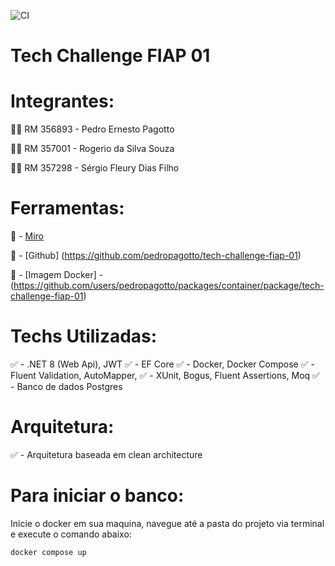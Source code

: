 ![CI](https://github.com/pedropagotto/tech-challenge-fiap-01/actions/workflows/ci.yml/badge.svg)
# Tech Challenge FIAP 01

# Integrantes:

👨‍💻 RM 356893 - Pedro Ernesto Pagotto

👨‍💻 RM 357001 - Rogerio da Silva Souza

👨‍💻 RM 357298 - Sérgio Fleury Dias Filho

# Ferramentas:
🎈 - [Miro](https://miro.com/app/board/uXjVKwg7ktM=/?share_link_id=761946195858)

🎈 - [Github] (https://github.com/pedropagotto/tech-challenge-fiap-01)

🎈 - [Imagem Docker] - (https://github.com/users/pedropagotto/packages/container/package/tech-challenge-fiap-01)

# Techs Utilizadas:

✅ - .NET 8 (Web Api), JWT
✅ - EF Core
✅ - Docker, Docker Compose
✅ - Fluent Validation, AutoMapper,
✅ - XUnit, Bogus, Fluent Assertions, Moq 
✅ - Banco de dados Postgres

# Arquitetura:
✅ - Arquitetura baseada em clean architecture

# Para  iniciar o banco:

Inicie o docker em sua maquina, navegue até a pasta do projeto via terminal e execute o comando abaixo:

```shell
docker compose up
```
